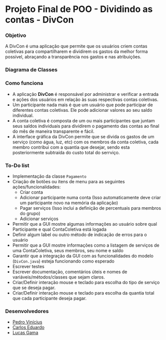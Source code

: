 # Projeto Final de POO - Dividindo as contas - DivCon

### Objetivo

A DivCon é uma aplicação que permite que os usuários criem contas coletivas para compartilharem e dividirem os gastos da melhor forma possível, abraçando a transparência nos gastos e nas atribuições. 

### Diagrama de Classes

### Como funciona

* A aplicação **DivCon** é responsável por administrar e verificar a entrada e ações dos usuários em relação às suas respectivas contas coletivas.
* Um participante nada mais é que um usuário que pode participar de diferentes contas coletivas. Ele pode adicionar valores ao seu saldo individual.
* A conta coletiva é composta de um ou mais participantes que juntam seus saldos individuais para dividirem o pagamento das contas ao final do mês de maneira transparente e fácil.
* A interface gráfica da DivCon permite que se divida os gastos de um serviço (como água, luz, etc) com os membros da conta coletiva, cada membro contribui com a quantia que desejar, sendo esta posteriormente subtraída do custo total do serrviço.

### To-Do list

* Implementação da classe `Pagamento`
* Criação de botões ou itens de menu para as seguintes ações/funcionalidades:
  * Criar conta
  * Adicionar participante numa conta (Isso automaticamente deve criar um participante novo na memória da aplicação)
  * Pagar serviços (Isso inclui a definição de percentuais para membros do grupo)
  * Adicionar serviços
* Permitir que a GUI mostre algumas informações ao usuário sobre qual Participante e qual ContaColetiva está logada
* Definir algum label ou outro método de indicação de erros para o usuário
* Permitir que a GUI mostre informações como a listagem de serviços de uma ContaColetiva, seus membros, seu nome e saldo
* Garantir que a integração da GUI com as funcionalidades do modelo (`DivCon.java`) esteja funcionando como esperado
* Escrever testes
* Escrever documentação, comentários úteis e nomes de variáveis/métodos/classes que sejam claros.
* Criar/Definir interação mouse e teclado para escolha do tipo de serviço que se deseja pagar.
* Criar/Definir interação mouse e teclado para escolha da quantia total que cada participante deseja pagar.

### Desenvolvedores

* [Pedro Vinícius](https://github.com/Pedro-V)
* [Carlos Eduardo](https://github.com/Eduardocesn)
* [Lucas Gama](https://github.com/LucasGamaV)

